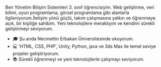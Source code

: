 Ben Yönetim Bilişim Sistemleri 3. sınıf öğrencisiyim. Web geliştirme, veri bilimi, oyun programlama, 
görsel programlama gibi alanlarla ilgileniyorum.İletişim yönü güçlü, takım çalışmasına yatkın ve öğrenmeye açık, bir
kişiliğe sahibim. 
Yeni teknolojilere meraklıyım ve kendimi sürekli geliştirmeyi seviyorum. 

- 🎓 Şu anda Necmettin Erbakan Üniversitesinde okuyorum.
- 💻 'HTML, CSS, PHP', Unity, Python, java ve 3ds Max  ile temel seviye projeler geliştiriyorum.
- 📚 Sürekli öğrenmeyi ve yeni teknolojilerle çalışmayı seviyorum.






